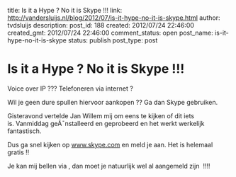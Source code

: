 title: Is it a Hype ? No it is Skype !!!
link: http://vandersluijs.nl/blog/2012/07/is-it-hype-no-it-is-skype.html
author: tvdsluijs
description: 
post_id: 188
created: 2012/07/24 22:46:00
created_gmt: 2012/07/24 22:46:00
comment_status: open
post_name: is-it-hype-no-it-is-skype
status: publish
post_type: post

# Is it a Hype ? No it is Skype !!!

Voice over IP ??? Telefoneren via internet ?  
  
Wil je geen dure spullen hiervoor aankopen ?? Ga dan Skype gebruiken.  
  
Gisteravond vertelde Jan Willem mij om eens te kijken of dit iets  
is. Vanmiddag geÃ¯nstalleerd en geprobeerd en het werkt werkelijk  
fantastisch.  
  
Dus ga snel kijken op www.skype.com en meld je aan. Het is helemaal gratis !!  
  
Je kan mij bellen via , dan moet je natuurlijk wel al aangemeld zijn  !!!!